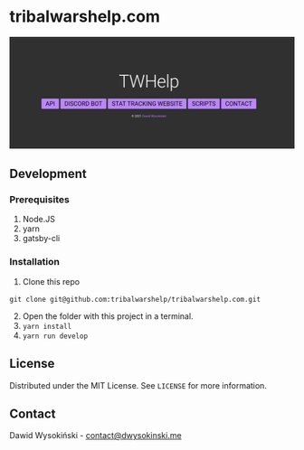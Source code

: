 # tribalwarshelp.com

![Screenshot](/screenshots/indexpage.png?raw=true)

## Development

### Prerequisites

1. Node.JS
2. yarn
3. gatsby-cli

### Installation

1. Clone this repo
```
git clone git@github.com:tribalwarshelp/tribalwarshelp.com.git
```
2. Open the folder with this project in a terminal.
3. ``yarn install``
4. ``yarn run develop``

## License

Distributed under the MIT License. See ``LICENSE`` for more information.

## Contact

Dawid Wysokiński - [contact@dwysokinski.me](mailto:contact@dwysokinski.me)
